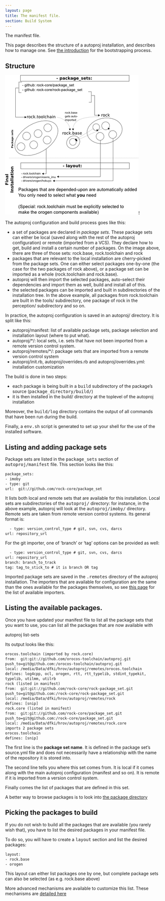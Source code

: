 ```yaml
---
layout: page
title: The manifest file.
section: Build System
---
```


<div class="content2">
<div class="content2-pagetitle">The manifest file.</div>
<div class="content2-container line-box">
<div class="content2-container-1col">



<p>This page describes the structure of a autoproj installation, and describes how
to manage one. See <a href="index.html">the introduction</a> for the bootstrapping process.</p>

<h2 id="structure">Structure</h2>

<p class="full"><img src="overview.png" alt="Structure overview" />!</p>

<p>The autoproj configuration and build process goes like this:</p>

<ul>
<li>a set of packages are declared in <em>package sets</em>. These package sets can
either be local (saved along with the rest of the autoproj configuration) or
remote (imported from a VCS). They declare how to get, build and install
a certain number of packages. On the image above, there are three of those
sets: rock.base, rock.toolchain and rock</li>
<li>packages that are relevant to the local installation are cherry-picked from
the package sets. One can either select packages one-by-one (the case for the
two packages of rock above), or a package set can be imported as a
whole (rock.toolchain and rock.base).</li>
<li>autoproj will then import the selected packages, auto-select their
dependencies and import them as well, build and install all of this.</li>
<li>the selected packages can be imported and built in subdirectories of the
installation tree. In the above example, all packages from rock.toolchain are
built in the tools/ subdirectory, one package of rock in the
perception/ subdirectory and so on.</li>
</ul>

<p>In practice, the autoproj configuration is saved in an autoproj/ directory. It
is split like this:</p>

<ul>
<li>autoproj/manifest: list of available package sets, package selection and
installation layout (where to put what).</li>
<li>autoproj/*/: local sets, i.e. sets that have not been imported from a remote
version control system.</li>
<li>autoproj/remotes/*/: package sets that are imported from a remote version
control system</li>
<li>autoproj/init.rb, autoproj/overrides.rb and autoproj/overrides.yml:
installation customization</li>
</ul>

<p>The build is done in two steps:</p>

<ul>
<li>each package is being built in a <tt>build</tt> subdirectory of the package&rsquo;s
source (<tt>package_directory/build/</tt>)</li>
<li>it is then installed in the build/ directory at the toplevel of the autoproj
installation</li>
</ul>

<p>Moreover, the <tt>build/log</tt> directory contains the output of all commands
that have been run during the build.</p>

<p>Finally, a <tt>env.sh</tt> script is generated to set up your shell for the use
of the installed software.</p>

<h2 id="listing-and-adding-package-sets">Listing and adding package sets</h2>
<p>Package sets are listed in the <tt>package_sets</tt> section of
<tt>autoproj/manifest</tt> file. This section looks like this:</p>

<pre><code class="language-yaml">package_sets:
- imoby
- type: git
url:  git://github.com/rock-core/package_set
</code></pre>

<p>It lists both local and remote sets that are available for this installation.
Local sets are subdirectories of the <tt>autoproj/</tt> directory: for instance,
in the above example, autoproj will look at the <tt>autoproj/imoby/</tt>
directory. Remote sets are taken from remote version control systems. Its
general format is:</p>

<pre><code class="language-yaml">  - type: version_control_type # git, svn, cvs, darcs
url: repository_url
</code></pre>

<p>For the git importer, one of &lsquo;branch&rsquo; or &lsquo;tag&rsquo; options can be provided as well:</p>

<pre><code class="language-yaml">  - type: version_control_type # git, svn, cvs, darcs
url: repository_url
branch: branch_to_track
tag: tag_to_stick_to # it is branch OR tag
</code></pre>

<p>Imported package sets are saved in the <tt>.remotes</tt> directory of the
autoproj installation. The importers that are available for configuration are
the same than the ones available for the packages themselves, so see <a href="advanced/importers.html#all_importers">this
page</a> for the list of available importers.</p>

<h2 id="listing-the-available-packages">Listing the available packages.</h2>
<p>Once you have updated your manifest file to list all the package sets that you
want to use, you can list all the packages that are now available with</p>

<p class="commandline">autoproj list-sets</p>

<p>Its output looks like this:</p>

<pre><code>orocos.toolchain (imported by rock.core)
from:  git:git://github.com/orocos-toolchain/autoproj.git push_to=git@github.com:/orocos-toolchain/autoproj.git
local: /media/Data/dfki/hrov/autoproj/remotes/orocos.toolchain
defines: log4cpp, ocl, orogen, rtt, rtt_typelib, stdint_typekit, typelib, utilmm, utilrb
rock (listed in manifest)
from:  git:git://github.com/rock-core/rock-package_set.git push_to=git@github.com:/rock-core/rock-package_set.git
local: /media/Data/dfki/hrov/autoproj/remotes/rock
defines: [snip]
rock.core (listed in manifest)
from:  git:git://github.com/rock-core/package_set.git push_to=git@github.com:/rock-core/package_set.git
local: /media/Data/dfki/hrov/autoproj/remotes/rock.core
imports 2 package sets
orocos.toolchain
defines: [snip]
</code></pre>

<p>The first line is the <strong>package set name</strong>. It is defined in the package set&rsquo;s
source.yml file and does not necessarily have a relationship with the name of
the repository it is stored into.</p>

<p>The second line tells you where this set comes from. It is local if it comes
along with the main autoproj configuration (manifest and so on). It is remote
if it is imported from a version control system.</p>

<p>Finally comes the list of packages that are defined in this set.</p>

<p>A better way to browse packages is to look into <a href="../../package_directory">the package
directory</a></p>

<h2 id="picking-the-packages-to-build">Picking the packages to build</h2>
<p>If you do not wish to build all the packages that are available (you rarely
wish that), you have to list the desired packages in your manifest file.</p>

<p>To do so, you will have to create a <tt>layout</tt> section and list the
desired packages:</p>

<pre><code class="language-yaml">layout:
- rock.base
- orogen
</code></pre>

<p>This layout can either list packages one by one, but complete package sets can
also be selected (as e.g. rock.base above)</p>

<p>More advanced mechanisms are available to customize this list. These mechanisms
are <a href="customization.html">detailed here</a></p>



</div>
</div>
</div>
